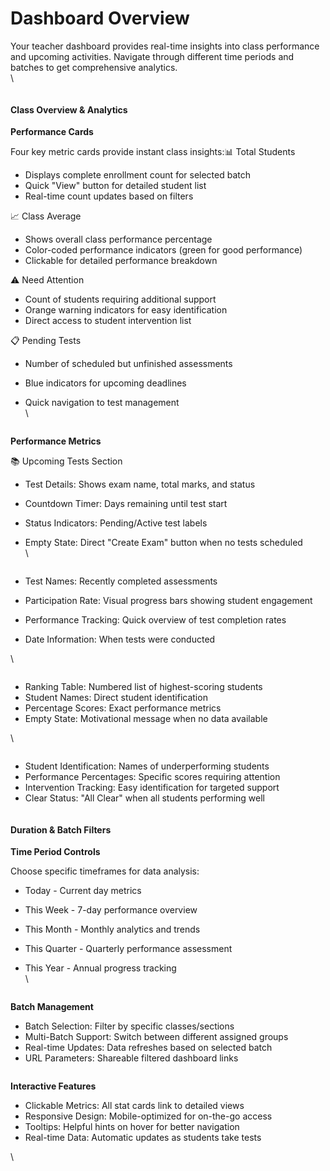 # Dashboard Overview

Your teacher dashboard provides real-time insights into class performance and upcoming activities. Navigate through different time periods and batches to get comprehensive analytics.\
\


<figure><img src="../../.gitbook/assets/Screenshot 2025-08-21 at 8.48.44 PM (1).png" alt=""><figcaption></figcaption></figure>

#### Class Overview & Analytics

**Performance Cards**

Four key metric cards provide instant class insights:📊 Total Students

* Displays complete enrollment count for selected batch
* Quick "View" button for detailed student list
* Real-time count updates based on filters

📈 Class Average

* Shows overall class performance percentage
* Color-coded performance indicators (green for good performance)
* Clickable for detailed performance breakdown

⚠️ Need Attention

* Count of students requiring additional support
* Orange warning indicators for easy identification
* Direct access to student intervention list

📋 Pending Tests

* Number of scheduled but unfinished assessments
* Blue indicators for upcoming deadlines
*   Quick navigation to test management\
    \


    <figure><img src="../../.gitbook/assets/Screenshot 2025-08-21 at 8.59.29 PM.png" alt=""><figcaption></figcaption></figure>

**Performance Metrics**

📚 Upcoming Tests Section

* Test Details: Shows exam name, total marks, and status
* Countdown Timer: Days remaining until test start
* Status Indicators: Pending/Active test labels
*   Empty State: Direct "Create Exam" button when no tests scheduled\
    \


    <figure><img src="../../.gitbook/assets/Screenshot 2025-08-21 at 9.03.15 PM.png" alt=""><figcaption></figcaption></figure>
* Test Names: Recently completed assessments
* Participation Rate: Visual progress bars showing student engagement
* Performance Tracking: Quick overview of test completion rates
* Date Information: When tests were conducted

\


<figure><img src="../../.gitbook/assets/Screenshot 2025-08-21 at 9.01.41 PM (1).png" alt=""><figcaption></figcaption></figure>

* Ranking Table: Numbered list of highest-scoring students
* Student Names: Direct student identification
* Percentage Scores: Exact performance metrics
* Empty State: Motivational message when no data available

\


<figure><img src="../../.gitbook/assets/Screenshot 2025-08-21 at 9.01.00 PM (1).png" alt=""><figcaption></figcaption></figure>

* Student Identification: Names of underperforming students
* Performance Percentages: Specific scores requiring attention
* Intervention Tracking: Easy identification for targeted support
* Clear Status: "All Clear" when all students performing well

<figure><img src="../../.gitbook/assets/Screenshot 2025-08-21 at 9.04.32 PM.png" alt=""><figcaption></figcaption></figure>

#### Duration & Batch Filters

**Time Period Controls**

Choose specific timeframes for data analysis:

* Today - Current day metrics
* This Week - 7-day performance overview
* This Month - Monthly analytics and trends
* This Quarter - Quarterly performance assessment
*   This Year - Annual progress tracking\
    \


    <figure><img src="../../.gitbook/assets/Screenshot 2025-08-21 at 9.06.59 PM.png" alt=""><figcaption></figcaption></figure>

**Batch Management**

* Batch Selection: Filter by specific classes/sections
* Multi-Batch Support: Switch between different assigned groups
* Real-time Updates: Data refreshes based on selected batch
* URL Parameters: Shareable filtered dashboard links

<figure><img src="../../.gitbook/assets/Screenshot 2025-08-21 at 9.08.23 PM.png" alt=""><figcaption></figcaption></figure>

**Interactive Features**

* Clickable Metrics: All stat cards link to detailed views
* Responsive Design: Mobile-optimized for on-the-go access
* Tooltips: Helpful hints on hover for better navigation
* Real-time Data: Automatic updates as students take tests

\
